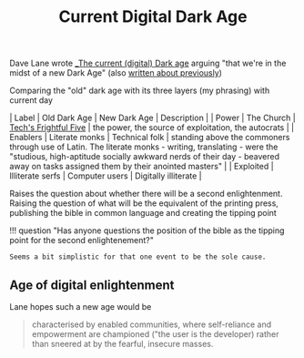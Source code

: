 ﻿---
backlinks:
- title: Digital Renovator
  url: /sense/computing/digital-renovator.html
- title: Computing
  url: /sense/computing/computing.html
- title: Teaching Digital Technologies
  url: /sense/Teaching/Digital_Technologies/teaching-digital-technologies.html
title: Current Digital Dark Age
---
Dave Lane wrote [_The current (digital) Dark age](https://davelane.nz/current-digital-dark-age) arguing "that we're in the midst of a new Dark Age" (also [written about previously](https://davelane.nz/midnight-musing-history-repeats-only-time-its-digital))

Comparing the "old" dark age with its three layers (my phrasing) with current day

| Label | Old Dark Age | New Dark Age | Description |
| Power | The Church | [Tech's Frightful Five](https://www.nytimes.com/2017/05/10/technology/techs-frightful-five-theyve-got-us.html) | the power, the source of exploitation, the autocrats |
| Enablers | Literate monks | Technical folk | standing above the commoners through use of Latin. The literate monks - writing, translating - were the "studious, high-aptitude socially awkward nerds of their day - beavered away on tasks assigned them by their anointed masters" |
| Exploited | Illiterate serfs | Computer users | Digitally illiterate | 

Raises the question about whether there will be a second enlightenment. Raising the question of what will be the equivalent of the printing press, publishing the bible in common language and creating the tipping point


!!! question "Has anyone questions the position of the bible as the tipping point for the second enlightenement?"

    Seems a bit simplistic for that one event to be the sole cause.

## Age of digital enlightenment

Lane hopes such a new age would be
> characterised by enabled communities, where self-reliance and empowerment are championed ("the user is the developer) rather than sneered at by the fearful, insecure masses.